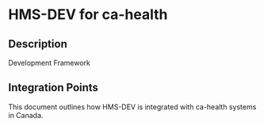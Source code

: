 # HMS-DEV for ca-health

## Description

Development Framework

## Integration Points

This document outlines how HMS-DEV is integrated with ca-health systems in Canada.
